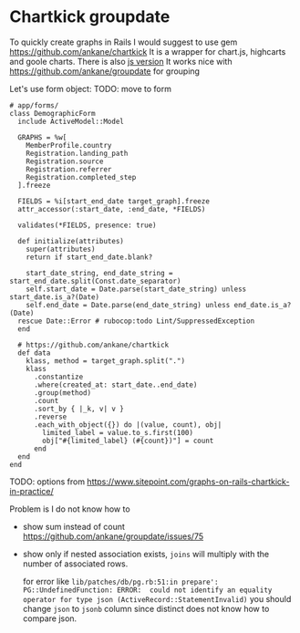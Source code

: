 # Chartkick groupdate

To quickly create graphs in Rails I would suggest to use gem
https://github.com/ankane/chartkick It is a wrapper for chart.js, highcarts and
goole charts. There is also [js version](https://github.com/ankane/chartkick.js)
It works nice with <https://github.com/ankane/groupdate> for grouping

Let's use form object:
TODO: move to form

```
# app/forms/
class DemographicForm
  include ActiveModel::Model

  GRAPHS = %w[
    MemberProfile.country
    Registration.landing_path
    Registration.source
    Registration.referrer
    Registration.completed_step
  ].freeze

  FIELDS = %i[start_end_date target_graph].freeze
  attr_accessor(:start_date, :end_date, *FIELDS)

  validates(*FIELDS, presence: true)

  def initialize(attributes)
    super(attributes)
    return if start_end_date.blank?

    start_date_string, end_date_string = start_end_date.split(Const.date_separator)
    self.start_date = Date.parse(start_date_string) unless start_date.is_a?(Date)
    self.end_date = Date.parse(end_date_string) unless end_date.is_a?(Date)
  rescue Date::Error # rubocop:todo Lint/SuppressedException
  end

  # https://github.com/ankane/chartkick
  def data
    klass, method = target_graph.split(".")
    klass
      .constantize
      .where(created_at: start_date..end_date)
      .group(method)
      .count
      .sort_by { |_k, v| v }
      .reverse
      .each_with_object({}) do |(value, count), obj|
        limited_label = value.to_s.first(100)
        obj["#{limited_label} (#{count})"] = count
      end
  end
end
```


TODO: options from https://www.sitepoint.com/graphs-on-rails-chartkick-in-practice/

Problem is I do not know how to
* show sum instead of count https://github.com/ankane/groupdate/issues/75
* show only if nested association exists, `joins` will multiply with the
  number of associated rows.

  for error like `lib/patches/db/pg.rb:51:in prepare': PG::UndefinedFunction: ERROR:  could not identify an equality operator for type json (ActiveRecord::StatementInvalid)`
you should change `json` to `jsonb` column since distinct does not know how to
compare json.
